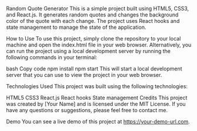 Random Quote Generator
This is a simple project built using HTML5, CSS3, and React.js. It generates random quotes and changes the background color of the quote with each change. The project uses React hooks and state management to manage the state of the application.

How to Use
To use this project, simply clone the repository to your local machine and open the index.html file in your web browser. Alternatively, you can run the project using a local development server by running the following commands in your terminal:

bash
Copy code
npm install
npm start
This will start a local development server that you can use to view the project in your web browser.

Technologies Used
This project was built using the following technologies:

HTML5
CSS3
React.js
React hooks
State management
Credits
This project was created by [Your Name] and is licensed under the MIT License. If you have any questions or suggestions, please feel free to contact me.

Demo
You can see a live demo of this project at https://your-demo-url.com.
